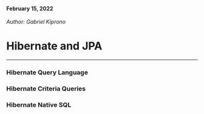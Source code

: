 #### February 15, 2022

*Author: Gabriel Kiprono*

# Hibernate and JPA

---

### Hibernate Query Language

### Hibernate Criteria Queries

### Hibernate Native SQL